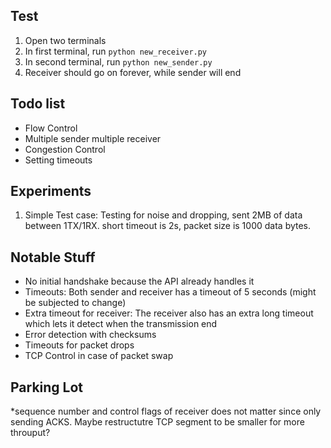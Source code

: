 ## Test

1. Open two terminals
2. In first terminal, run `python new_receiver.py`
3. In second terminal, run `python new_sender.py`
4. Receiver should go on forever, while sender will end

## Todo list
* Flow Control
* Multiple sender multiple receiver
* Congestion Control 
* Setting timeouts

## Experiments
1. Simple Test case: Testing for noise and dropping, sent 2MB of data between 1TX/1RX. short timeout is 2s, packet size is 1000 data bytes. 

## Notable Stuff
* No initial handshake because the API already handles it
* Timeouts: Both sender and receiver has a timeout of 5 seconds (might be subjected to change)
* Extra timeout for receiver: The receiver also has an extra long timeout which lets it detect when the transmission end 
* Error detection with checksums
* Timeouts for packet drops 
* TCP Control in case of packet swap

## Parking Lot
*sequence number and control flags of receiver does not matter since only sending ACKS. Maybe restructutre TCP segment to be smaller for more throuput?

